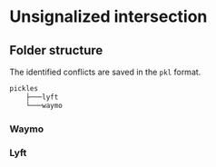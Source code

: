 # Unsignalized intersection

## Folder structure

The identified conflicts are saved in the `pkl` format.

```bash
pickles
    ├───lyft
    └───waymo
```

### Waymo 


### Lyft